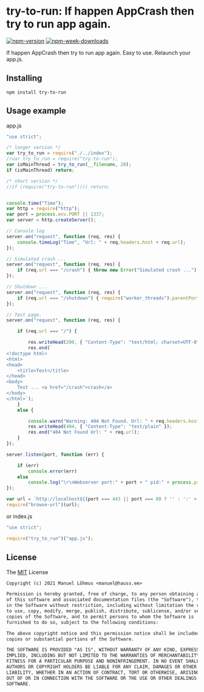 ﻿# try-to-run: If happen AppCrash then try to run app again.

[![npm-version](https://badgen.net/npm/v/try-to-run)](https://www.npmjs.com/package/try-to-run)
[![npm-week-downloads](https://badgen.net/npm/dw/try-to-run)](https://www.npmjs.com/package/try-to-run)

If happen AppCrash then try to run app again.
Easy to use. 
Relaunch your app.js.

## Installing

`npm install try-to-run`

## Usage example

app.js
```js
"use strict";

/* longer version */
var try_to_run = require("./../index");
//var try_to_run = require("try-to-run");
var isMainThread = try_to_run(__filename, 20);
if (isMainThread) return;

/* short version */
//if (require("try-to-run")()) return;


console.time("Time");
var http = require("http");
var port = process.env.PORT || 1337;
var server = http.createServer();

// Console log
server.on("request", function (req, res) {
    console.timeLog("Time", "Url: " + req.headers.host + req.url);
});

// Simulated crash ...
server.on("request", function (req, res) {
    if (req.url === "/crash") { throw new Error("Simulated crash ..."); }
});

// Shutdown ...
server.on("request", function (req, res) {
    if (req.url === "/shutdown") { require("worker_threads").parentPort.postMessage("kill"); }
});

// Test page.
server.on("request", function (req, res) {

    if (req.url === "/") {

        res.writeHead(200, { "Content-Type": "text/html; charset=UTF-8" });
        res.end(`
<!doctype html>
<html>
<head>
    <title>Test</title>
</head>
<body>
    Test ... <a href="/crash">crash</a>
</body>
</html>`);
    }
    else {

        console.warn("Warning: 404 Not Found. Url: " + req.headers.host + req.url);
        res.writeHead(404, { "Content-Type": "text/plain" });
        res.end("404 Not Found Url: " + req.url);
    }
});

server.listen(port, function (err) {

    if (err)
        console.error(err)
    else
        console.log("\r\nWebserver port:" + port + " pid:" + process.pid);
});

var url = `http://localhost${(port === 443 || port === 80 ? '' : ':' + port)}/`;
require("browse-url")(url);
```

or index.js
```js
"use strict";

require("try_to_run")("app.js");
```

## License

The [MIT](LICENSE) License
```txt
Copyright (c) 2021 Manuel Lõhmus <manuel@hauss.ee>

Permission is hereby granted, free of charge, to any person obtaining a copy
of this software and associated documentation files (the "Software"), to deal
in the Software without restriction, including without limitation the rights
to use, copy, modify, merge, publish, distribute, sublicense, and/or sell
copies of the Software, and to permit persons to whom the Software is
furnished to do so, subject to the following conditions:

The above copyright notice and this permission notice shall be included in all
copies or substantial portions of the Software.

THE SOFTWARE IS PROVIDED "AS IS", WITHOUT WARRANTY OF ANY KIND, EXPRESS OR
IMPLIED, INCLUDING BUT NOT LIMITED TO THE WARRANTIES OF MERCHANTABILITY,
FITNESS FOR A PARTICULAR PURPOSE AND NONINFRINGEMENT. IN NO EVENT SHALL THE
AUTHORS OR COPYRIGHT HOLDERS BE LIABLE FOR ANY CLAIM, DAMAGES OR OTHER
LIABILITY, WHETHER IN AN ACTION OF CONTRACT, TORT OR OTHERWISE, ARISING FROM,
OUT OF OR IN CONNECTION WITH THE SOFTWARE OR THE USE OR OTHER DEALINGS IN THE
SOFTWARE.
```
